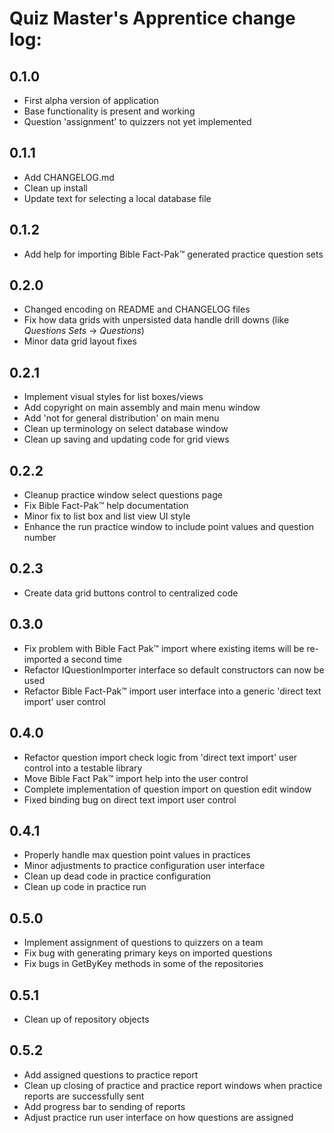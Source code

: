 ﻿# Quiz Master's Apprentice change log:

## 0.1.0
- First alpha version of application
- Base functionality is present and working
- Question 'assignment' to quizzers not yet implemented

## 0.1.1
- Add CHANGELOG.md
- Clean up install
- Update text for selecting a local database file

## 0.1.2
- Add help for importing Bible Fact-Pak™ generated practice question sets

## 0.2.0
- Changed encoding on README and CHANGELOG files
- Fix how data grids with unpersisted data handle drill downs (like *Questions Sets* → *Questions*)
- Minor data grid layout fixes

## 0.2.1
- Implement visual styles for list boxes/views
- Add copyright on main assembly and main menu window
- Add 'not for general distribution' on main menu
- Clean up terminology on select database window
- Clean up saving and updating code for grid views

## 0.2.2
- Cleanup practice window select questions page
- Fix Bible Fact-Pak™ help documentation
- Minor fix to list box and list view UI style
- Enhance the run practice window to include point values and question number

## 0.2.3
- Create data grid buttons control to centralized code

## 0.3.0
- Fix problem with Bible Fact Pak™ import where existing items will be re-imported a second time
- Refactor IQuestionImporter interface so default constructors can now be used
- Refactor Bible Fact-Pak™ import user interface into a generic 'direct text import' user control

## 0.4.0
- Refactor question import check logic from 'direct text import' user control into a testable library
- Move Bible Fact Pak™ import help into the user control
- Complete implementation of question import on question edit window
- Fixed binding bug on direct text import user control

## 0.4.1
- Properly handle max question point values in practices
- Minor adjustments to practice configuration user interface
- Clean up dead code in practice configuration
- Clean up code in practice run

## 0.5.0
- Implement assignment of questions to quizzers on a team
- Fix bug with generating primary keys on imported questions
- Fix bugs in GetByKey methods in some of the repositories

## 0.5.1
- Clean up of repository objects

## 0.5.2
- Add assigned questions to practice report
- Clean up closing of practice and practice report windows when practice reports are successfully sent
- Add progress bar to sending of reports
- Adjust practice run user interface on how questions are assigned